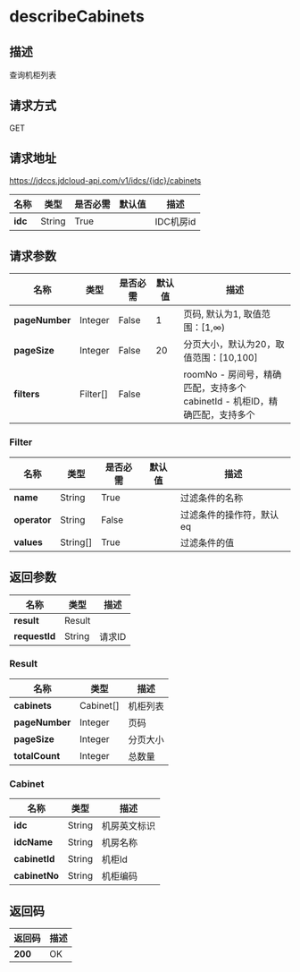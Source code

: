 # describeCabinets


## 描述
查询机柜列表

## 请求方式
GET

## 请求地址
https://jdccs.jdcloud-api.com/v1/idcs/{idc}/cabinets

|名称|类型|是否必需|默认值|描述|
|---|---|---|---|---|
|**idc**|String|True| |IDC机房id|

## 请求参数
|名称|类型|是否必需|默认值|描述|
|---|---|---|---|---|
|**pageNumber**|Integer|False|1|页码, 默认为1, 取值范围：[1,∞)|
|**pageSize**|Integer|False|20|分页大小，默认为20，取值范围：[10,100]|
|**filters**|Filter[]|False| |roomNo - 房间号，精确匹配，支持多个<br>cabinetId - 机柜ID，精确匹配，支持多个<br>|

### Filter
|名称|类型|是否必需|默认值|描述|
|---|---|---|---|---|
|**name**|String|True| |过滤条件的名称|
|**operator**|String|False| |过滤条件的操作符，默认eq|
|**values**|String[]|True| |过滤条件的值|

## 返回参数
|名称|类型|描述|
|---|---|---|
|**result**|Result| |
|**requestId**|String|请求ID|

### Result
|名称|类型|描述|
|---|---|---|
|**cabinets**|Cabinet[]|机柜列表|
|**pageNumber**|Integer|页码|
|**pageSize**|Integer|分页大小|
|**totalCount**|Integer|总数量|
### Cabinet
|名称|类型|描述|
|---|---|---|
|**idc**|String|机房英文标识|
|**idcName**|String|机房名称|
|**cabinetId**|String|机柜Id|
|**cabinetNo**|String|机柜编码|

## 返回码
|返回码|描述|
|---|---|
|**200**|OK|
